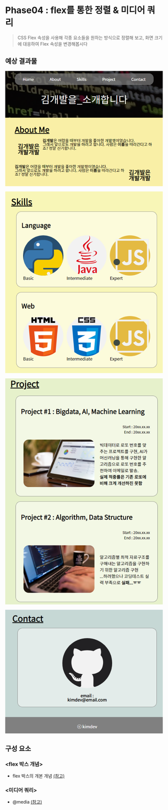 # **Phase04** : flex를 통한 정렬 & 미디어 쿼리
> CSS Flex 속성을 사용해 각종 요소들을 원하는 방식으로 정렬해 보고, 화면 크기에 대응하여 Flex 속성을 변경해봅시다
## **예상 결과물**
![내비게이션 바, 웰컴 메시지, 자기소개](img/img01.png)

![기술소개](img/img02.png)

![프로젝트](img/img03.png)

![연락처, 저작권](img/img04.png)
## **구성 요소**
### <flex 박스 개념>
- flex 박스의 개본 개념 [(참고)](https://developer.mozilla.org/ko/docs/Web/CSS/CSS_Flexible_Box_Layout/Flexbox%EC%9D%98_%EA%B8%B0%EB%B3%B8_%EA%B0%9C%EB%85%90)
### <미디어 쿼리>
- @media [(참고)](https://poiemaweb.com/css3-responsive-web-design#12-media)